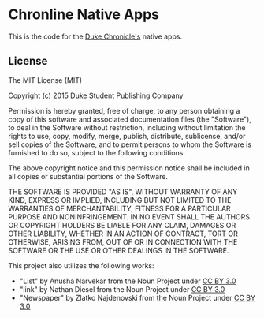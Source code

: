Chronline Native Apps
=====================
This is the code for the [Duke Chronicle's](http://www.dukechronicle.com) native
apps.

License
-------

The MIT License (MIT)

Copyright (c) 2015 Duke Student Publishing Company

Permission is hereby granted, free of charge, to any person obtaining a copy
of this software and associated documentation files (the "Software"), to deal
in the Software without restriction, including without limitation the rights
to use, copy, modify, merge, publish, distribute, sublicense, and/or sell
copies of the Software, and to permit persons to whom the Software is
furnished to do so, subject to the following conditions:

The above copyright notice and this permission notice shall be included in
all copies or substantial portions of the Software.

THE SOFTWARE IS PROVIDED "AS IS", WITHOUT WARRANTY OF ANY KIND, EXPRESS OR
IMPLIED, INCLUDING BUT NOT LIMITED TO THE WARRANTIES OF MERCHANTABILITY,
FITNESS FOR A PARTICULAR PURPOSE AND NONINFRINGEMENT. IN NO EVENT SHALL THE
AUTHORS OR COPYRIGHT HOLDERS BE LIABLE FOR ANY CLAIM, DAMAGES OR OTHER
LIABILITY, WHETHER IN AN ACTION OF CONTRACT, TORT OR OTHERWISE, ARISING FROM,
OUT OF OR IN CONNECTION WITH THE SOFTWARE OR THE USE OR OTHER DEALINGS IN
THE SOFTWARE.

This project also utilizes the following works:
- "List" by Anusha Narvekar from the Noun Project under [CC BY
  3.0](https://creativecommons.org/licenses/by/3.0/)
- "link" by Nathan Diesel from the Noun Project under [CC BY
  3.0](https://creativecommons.org/licenses/by/3.0/)
- "Newspaper" by Zlatko Najdenovski from the Noun Project under [CC BY
  3.0](https://creativecommons.org/licenses/by/3.0/)
